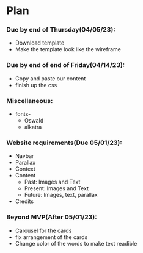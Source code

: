 # Plan
### Due by end of Thursday(04/05/23):
* Download template
* Make the template look like the wireframe

### Due by end of end of Friday(04/14/23):
* Copy and paste our content
* finish up the css

### Miscellaneous:
 * fonts-
    * Oswald
    * alkatra
### Website requirements(Due 05/01/23):
* Navbar
* Parallax
* Context
* Content
   * Past: Images and Text
   * Present: Images and Text
   * Future: Images, text, parallax
* Credits

### Beyond MVP(After 05/01/23):
* Carousel for the cards
* fix arrangement of the cards
* Change color of the words to make text readible
